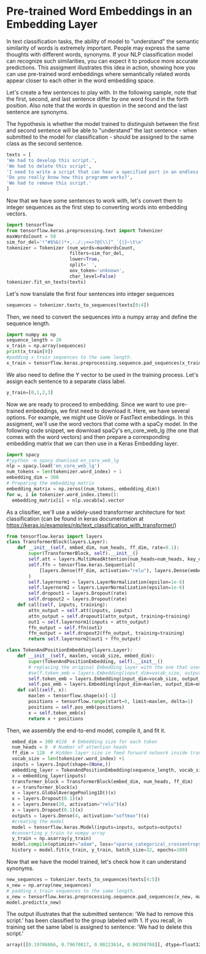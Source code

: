 # Pre-trained Word Embeddings in an Embedding Layer

In text classification tasks, the ability of model to "understand" the semantic similarity of words is extremely important. People may express the same thoughts with different words, synonyms. If your NLP classification model can recognize such similarities, you can expect it to produce more accurate predictions. This assigment illustrates this idea in action, showing how you can use pre-trained word embeddings where semantically related words appear closer to each other in the word embedding space.

Let's create a few sentences to play with. In the following sample, note that the first, second, and last sentence differ by one word found in the forth position. Also note that the words in question in the second and the last sentence are synonyms.

The hypothesis is whether the model trained to distinguish between the first and second sentence will be able to "understand" the last sentence - when submitted to the model for classification - should be assigned to the same class as the second sentence.
```python
texts = [
'We had to develop this script.',
'We had to delete this script',
'I need to write a script that can hear a specified port in an endless loop, producing a responce when a request arrives.',
'Do you really know how this programm works?',
'We had to remove this script.'
]
```
Now that we have some sentences to work with, let's convert them to integer sequences as the first step to converting words into embedding vectors.
```python 
import tensorflow
from tensorflow.keras.preprocessing.text import Tokenizer 
maxWordsCount = 50 
sim_for_del='!"#$%&()*+,-./:;<=>?@[\\]^_`{|}~\t\n'
tokenizer = Tokenizer (num_words=maxWordsCount, 
                       filters=sim_for_del, 
                       lower=True, 
                       split=' ', 
                       oov_token='unknown', 
                       char_level=False)
tokenizer.fit_on_texts(texts) 
```
Let's now translate the first four sentences into integer sequences
```python
sequences = tokenizer.texts_to_sequences(texts[0:4])  
```
Then, we need to convert the sequences into a numpy array and define the sequence length.
```python
import numpy as np
sequence_length = 20
x_train = np.array(sequences)
print(x_train[0])
#padding x_train sequences to the same length.
x_train = tensorflow.keras.preprocessing.sequence.pad_sequences(x_train, maxlen=sequence_length, padding='post')
```
We also need to define the Y vector to be used in the training process. Let's assign each sentence to a separate class label.
```python
y_train=[0,1,2,3]
```
Now we are ready to proceed to embedding. Since we want to use pre-trained embeddings, we first need to download it. Here, we have several options. For example, we might use GloVe or FastText embeddings. In this assigment, we'll use the word vectors that come with a spaCy model. In the following code snippet, we download spaCy's en_core_web_lg (the one that comes with the word vectors) and then prepare a corresponding embedding matrix that we can then use in a Keras Embedding layer.
```python
import spacy 
#!python -m spacy download en_core_web_lg
nlp = spacy.load('en_core_web_lg')
num_tokens = len(tokenizer.word_index) + 1
embedding_dim = 300
# Preparing the embedding matrix
embedding_matrix = np.zeros((num_tokens, embedding_dim))
for w, i in tokenizer.word_index.items():
  embedding_matrix[i] = nlp.vocab[w].vector
```
As a clissifier, we'll use a widely-used transformer architecture for text classification (can be found in keras documentation at https://keras.io/examples/nlp/text_classification_with_transformer/)
```python
from tensorflow.keras import layers
class TransformerBlock(layers.Layer):
    def __init__(self, embed_dim, num_heads, ff_dim, rate=0.1):
        super(TransformerBlock, self).__init__()
        self.att = layers.MultiHeadAttention(num_heads=num_heads, key_dim=embed_dim)
        self.ffn = tensorflow.keras.Sequential(
            [layers.Dense(ff_dim, activation="relu"), layers.Dense(embed_dim),]
        )
        self.layernorm1 = layers.LayerNormalization(epsilon=1e-6)
        self.layernorm2 = layers.LayerNormalization(epsilon=1e-6)
        self.dropout1 = layers.Dropout(rate)
        self.dropout2 = layers.Dropout(rate)
    def call(self, inputs, training):
        attn_output = self.att(inputs, inputs)
        attn_output = self.dropout1(attn_output, training=training)
        out1 = self.layernorm1(inputs + attn_output)
        ffn_output = self.ffn(out1)
        ffn_output = self.dropout2(ffn_output, training=training)
        return self.layernorm2(out1 + ffn_output)

class TokenAndPositionEmbedding(layers.Layer):
    def __init__(self, maxlen, vocab_size, embed_dim):
        super(TokenAndPositionEmbedding, self).__init__()
        # replacing the original Embedding layer with the one that uses our embedding matrix 
        #self.token_emb = layers.Embedding(input_dim=vocab_size, output_dim=embed_dim)
        self.token_emb = layers.Embedding(input_dim=vocab_size, output_dim=embed_dim, embeddings_initializer=tensorflow.keras.initializers.Constant(embedding_matrix), trainable=False)
        self.pos_emb = layers.Embedding(input_dim=maxlen, output_dim=embed_dim)
    def call(self, x):
        maxlen = tensorflow.shape(x)[-1]
        positions = tensorflow.range(start=0, limit=maxlen, delta=1)
        positions = self.pos_emb(positions)
        x = self.token_emb(x)
        return x + positions
```
Then, we assembly the end-to-end model, compile it, and fit it.
```python
  embed_dim = 300 #128  # Embedding size for each token
  num_heads = 8  # Number of attention heads
  ff_dim = 128  # Hidden layer size in feed forward network inside transformer
  vocab_size = len(tokenizer.word_index) +1
  inputs = layers.Input(shape=(None,))
  embedding_layer = TokenAndPositionEmbedding(sequence_length, vocab_size, embed_dim)
  x = embedding_layer(inputs)
  transformer_block = TransformerBlock(embed_dim, num_heads, ff_dim)
  x = transformer_block(x)
  x = layers.GlobalAveragePooling1D()(x)
  x = layers.Dropout(0.1)(x)
  x = layers.Dense(20, activation="relu")(x)
  x = layers.Dropout(0.1)(x)
  outputs = layers.Dense(4, activation="softmax")(x)
  #creating the model
  model = tensorflow.keras.Model(inputs=inputs, outputs=outputs)
  #converting y_train to numpy array
  y_train = np.asarray(y_train)
  model.compile(optimizer="adam", loss="sparse_categorical_crossentropy", metrics=["accuracy"])
  history = model.fit(x_train, y_train, batch_size=32, epochs=100)
```
Now that we have the model trained, let's check how it can understand synonyms.
```python
new_sequences = tokenizer.texts_to_sequences(texts[4:5])
x_new = np.array(new_sequences)
# padding x_train sequences to the same length.
x_new = tensorflow.keras.preprocessing.sequence.pad_sequences(x_new, maxlen=sequence_length, padding='post')
model.predict(x_new)
```
The output illustrates that the submitted sentence: 'We had to remove this script.' has been classified to the group labeled with 1. If you recall, in training set the same label is assigned to sentence: 'We had to delete this script.' 
```python
array([[0.19706866, 0.79670817, 0.00223614, 0.00398708]], dtype=float32) 
```
